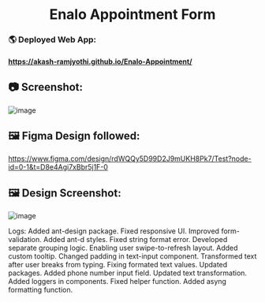 <h1 align="center">Enalo Appointment Form</h1>

### 🌎 Deployed Web App:
#### https://akash-ramjyothi.github.io/Enalo-Appointment/

## 📷 Screenshot:
![image](https://github.com/user-attachments/assets/b8fdf821-efa0-45fa-8653-d60db399c143)

## 🖼️ Figma Design followed:
https://www.figma.com/design/rdWQQy5D99D2J9mUKH8Pk7/Test?node-id=0-1&t=D8e4Agi7xBbr5j1F-0

## 🖼️ Design Screenshot:
![image](https://github.com/user-attachments/assets/5e73038a-c38f-466f-9c50-b77315f55a34)

Logs:
Added ant-design package.
Fixed responsive UI.
Improved form-validation.
Added ant-d styles.
Fixed string format error.
Developed separate grouping logic.
Enabling user swipe-to-refresh layout.
Added custom tooltip.
Changed padding in text-input component.
Transformed text after user breaks from typing.
Fixing formated text values.
Updated packages.
Added phone number input field.
Updated text transformation.
Added loggers in components.
Fixed helper function.
Added asyng formatting function.
